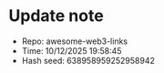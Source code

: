 ﻿# Update note
- Repo: awesome-web3-links
- Time: 10/12/2025 19:58:45
- Hash seed: 638958959252958942
